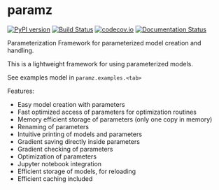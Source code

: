 # paramz

[![PyPI version](https://badge.fury.io/py/paramz.svg)](https://badge.fury.io/py/paramz)
[![Build Status](https://travis-ci.org/mzwiessele/paramz.svg?branch=master)](https://travis-ci.org/mzwiessele/paramz)
[![codecov.io](http://codecov.io/github/mzwiessele/paramz/coverage.svg?branch=master)](http://codecov.io/github/mzwiessele/paramz?branch=master)
[![Documentation Status](https://readthedocs.org/projects/paramz/badge/?version=latest)](http://paramz.readthedocs.org/en/latest/)


Parameterization Framework for parameterized model creation and handling.

This is a lightweight framework for using parameterized models. 

See examples model in `paramz.examples.<tab>`

Features:

 - Easy model creation with parameters
 - Fast optimized access of parameters for optimization routines
 - Memory efficient storage of parameters (only one copy in memory)
 - Renaming of parameters
 - Intuitive printing of models and parameters
 - Gradient saving directly inside parameters
 - Gradient checking of parameters
 - Optimization of parameters
 - Jupyter notebook integration
 - Efficient storage of models, for reloading
 - Efficient caching included
